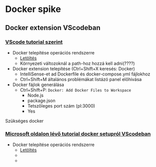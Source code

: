 # Docker spike

## Docker extension VScodeban

### [VScode tutorial szerint](https://code.visualstudio.com/docs/containers/overview)

- Docker telepítése operációs rendszerre
  - [Letöltés](https://docs.docker.com/get-docker/)
  - Környezeti változoknál a path-hoz hozzá kell adni(????)
- Docker extension telepítése (Ctrl+Shift+X keresés: Docker)
   -  IntelliSense-et ad Dockerfile és docker-compose.yml fájlokhoz
   -  Ctrl+Shift+M általános problémákat listázó panel előhivása
- Docker fájlok generálása
    - Ctrl+Shift+P: ``` Docker: Add Docker Files to Workspace ```
        - Node.js
        - package.json
        - Tetszőleges port szám (pl:3000)
        - Yes

Szükséges docker


### [Microsoft oldalon lévő tutorial docker setupról VScodeban](https://docs.microsoft.com/en-us/visualstudio/docker/tutorials/docker-tutorial)

- Docker telepítése operációs rendszerre
  - [Letöltés](https://docs.docker.com/get-docker/)
  - 
  -
